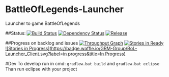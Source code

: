 BattleOfLegends-Launcher
========================

Launcher to game BattleOfLegends

##Status: [![Build Status](http://jenkins.grm-dev.pl/job/BattleOfLegends-Launcher/badge/icon)](http://jenkins.grm-dev.pl/job/BattleOfLegends-Launcher/)
[![Dependency Status](http://www.versioneye.com/user/projects/546384cda345410b05000001#collaborators/badge.svg?style=flat)](http://www.versioneye.com/user/projects/546384cda345410b05000001#collaborators)
[![Release](http://img.shields.io/badge/release-Alpha--0.0.1-blue.svg)](https://github.com/GRM-Group/BoL-Launcher_Client/releases)

##Progress on backlog and issues
[![Throughput Graph](https://graphs.waffle.io/GRM-Group/BoL-Launcher_Client/throughput.svg)](https://waffle.io/GRM-Group/BoL-Launcher_Client/metrics)
[![Stories in Ready](https://badge.waffle.io/GRM-Group/BoL-Launcher_Client.svg?label=ready&title=Ready)](http://waffle.io/GRM-Group/BoL-Launcher_Client)
[![Stories in Progress](https://badge.waffle.io/GRM-Group/BoL-Launcher_Client.svg?label=in progress&title=In Progress)](http://waffle.io/GRM-Group/BoL-Launcher_Client)

#Dev
To develop run in cmd:
`gradlew.bat build` and `gradlew.bat eclipse`
Than run eclipse with your project
